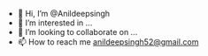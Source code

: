 - 👋 Hi, I’m @Anildeepsingh
- 👀 I’m interested in ...
- 💞️ I’m looking to collaborate on ...
- 📫 How to reach me anildeepsingh52@gmail.com

<!---
Anildeepsingh/Anildeepsingh is a ✨ special ✨ repository because its `README.md` (this file) appears on your GitHub profile.
You can click the Preview link to take a look at your changes.
--->
